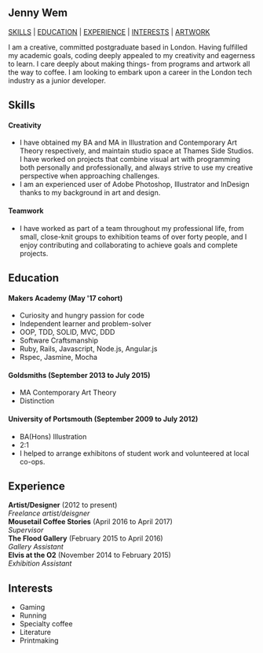 ## Jenny Wem

[SKILLS](#skills) | [EDUCATION](#education) | [EXPERIENCE](#experience) | [INTERESTS](#interests) | <a href="http://smoothwise.tumblr.com"/>ARTWORK</a> 

I am a creative, committed postgraduate based in London. Having fulfilled my academic goals, coding deeply appealed to my creativity and eagerness to learn. I care deeply about making things- from programs and artwork all the way to coffee. I am looking to embark upon a career in the London tech industry as a junior developer.

## Skills

#### Creativity

- I have obtained my BA and MA in Illustration and Contemporary Art Theory respectively, and maintain studio space at Thames Side Studios. I have worked on projects that combine visual art with programming both personally and professionally, and always strive to use my creative perspective when approaching challenges.
- I am an experienced user of Adobe Photoshop, Illustrator and InDesign thanks to my background in art and design.

#### Teamwork

- I have worked as part of a team throughout my professional life, from small, close-knit groups to exhibition teams of over forty people, and I enjoy contributing and collaborating to achieve goals and complete projects.

## Education

#### Makers Academy (May '17 cohort)

- Curiosity and hungry passion for code
- Independent learner and problem-solver
- OOP, TDD, SOLID, MVC, DDD
- Software Craftsmanship
- Ruby, Rails, Javascript, Node.js, Angular.js
- Rspec, Jasmine, Mocha

#### Goldsmiths (September 2013 to July 2015)

- MA Contemporary Art Theory
- Distinction

#### University of Portsmouth (September 2009 to July 2012)

- BA(Hons) Illustration
- 2:1
- I helped to arrange exhibitons of student work and volunteered at local co-ops.

## Experience

**Artist/Designer** (2012 to present)    
*Freelance artist/deisgner*  
**Mousetail Coffee Stories** (April 2016 to April 2017)   
*Supervisor*  
**The Flood Gallery** (February 2015 to April 2016)   
*Gallery Assistant*  
**Elvis at the O2** (November 2014 to February 2015)   
*Exhibition Assistant*  

## Interests

- Gaming
- Running
- Specialty coffee
- Literature
- Printmaking
